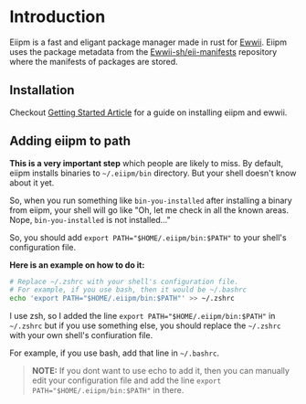 # Introduction

Eiipm is a fast and eligant package manager made in rust for [Ewwii](https://github.com/Ewwii-sh/ewwii). Eiipm uses the package metadata from the [Ewwii-sh/eii-manifests](https://github.com/Ewwii-sh/eii-manifests) repository where the manifests of packages are stored.

## Installation

Checkout [Getting Started Article](/articles/en/getting_started) for a guide on installing eiipm and ewwii.

## Adding eiipm to path

**This is a very important step** which people are likely to miss. By default, eiipm installs binaries to `~/.eiipm/bin` directory. But your shell doesn't know about it yet.

So, when you run something like `bin-you-installed` after installing a binary from eiipm, your shell will go like "Oh, let me check in all the known areas. Nope, `bin-you-installed` is not installed..."

So, you should add `export PATH="$HOME/.eiipm/bin:$PATH"` to your shell's configuration file.

**Here is an example on how to do it:**

```bash
# Replace ~/.zshrc with your shell's configuration file.
# For example, if you use bash, then it would be ~/.bashrc
echo 'export PATH="$HOME/.eiipm/bin:$PATH"' >> ~/.zshrc
```

I use zsh, so I added the line `export PATH="$HOME/.eiipm/bin:$PATH"` in `~/.zshrc` but if you use something else, you should replace the `~/.zshrc` with your own shell's confiuration file.

For example, if you use bash, add that line in `~/.bashrc`.

> **NOTE:** If you dont want to use echo to add it, then you can manually edit your configuration file and add the line `export PATH="$HOME/.eiipm/bin:$PATH"` in there.
